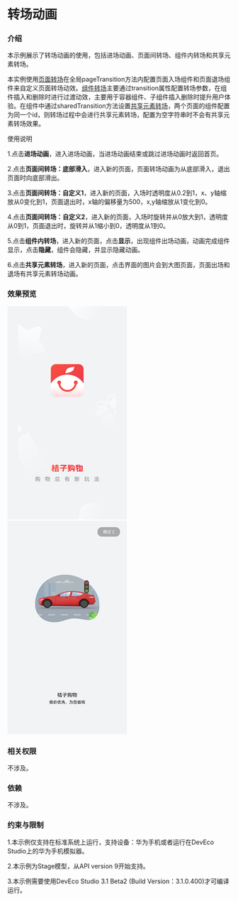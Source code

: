 # 转场动画

### 介绍

本示例展示了转场动画的使用，包括进场动画、页面间转场、组件内转场和共享元素转场。

本实例使用[页面转场](https://developer.harmonyos.com/cn/docs/documentation/doc-references-V3/ts-page-transition-animation-0000001477981233-V3)在全局pageTransition方法内配置页面入场组件和页面退场组件来自定义页面转场动效。[组件转场](https://developer.harmonyos.com/cn/docs/documentation/doc-references-V3/ts-transition-animation-component-0000001427902496-V3)主要通过transition属性配置转场参数，在组件插入和删除时进行过渡动效，主要用于容器组件、子组件插入删除时提升用户体验。在组件中通过sharedTransition方法设置[共享元素转场](https://developer.harmonyos.com/cn/docs/documentation/doc-references-V3/ts-transition-animation-shared-elements-0000001428061776-V3)，两个页面的组件配置为同一个id，则转场过程中会进行共享元素转场，配置为空字符串时不会有共享元素转场效果。

使用说明

1.点击**进场动画**，进入进场动画，当进场动画结束或跳过进场动画时返回首页。

2.点击**页面间转场：底部滑入**，进入新的页面，页面转场动画为从底部滑入，退出页面时向底部滑出。

3.点击**页面间转场：自定义1**，进入新的页面，入场时透明度从0.2到1，x、y轴缩放从0变化到1，页面退出时，x轴的偏移量为500，x,y轴缩放从1变化到0。

4.点击**页面间转场：自定义2**，进入新的页面，入场时旋转并从0放大到1，透明度从0到1，页面退出时，旋转并从1缩小到0，透明度从1到0。

5.点击**组件内转场**，进入新的页面，点击**显示**，出现组件出场动画，动画完成组件显示，点击**隐藏**，组件会隐藏，并显示隐藏动画。

6.点击**共享元素转场**，进入新的页面，点击界面的图片会到大图页面，页面出场和退场有共享元素转场动画。

### 效果预览

![](screenshots/devices/animation_one.png) ![](screenshots/devices/animation_two.png)

### 相关权限

不涉及。

### 依赖

不涉及。

### 约束与限制

1.本示例仅支持在标准系统上运行，支持设备：华为手机或者运行在DevEco Studio上的华为手机模拟器。

2.本示例为Stage模型，从API version 9开始支持。

3.本示例需要使用DevEco Studio 3.1 Beta2 (Build Version：3.1.0.400)才可编译运行。